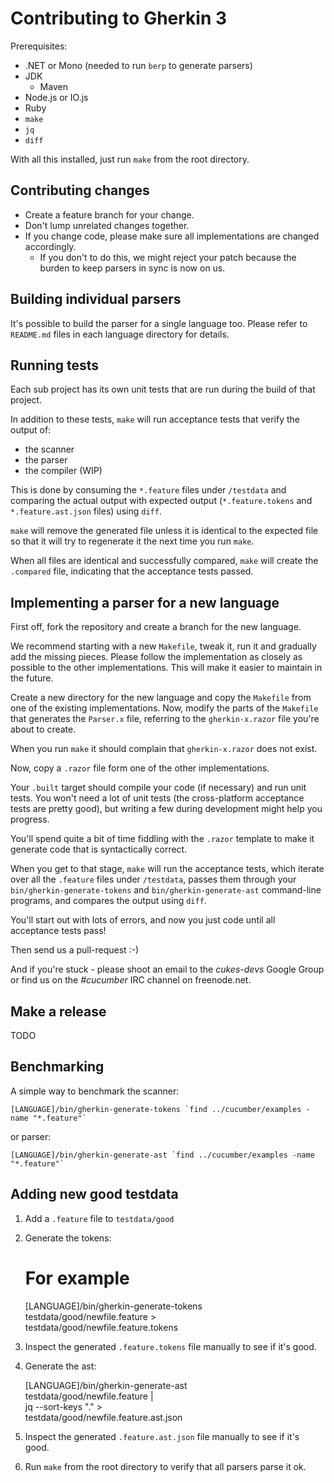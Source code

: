 # Contributing to Gherkin 3

Prerequisites:

* .NET or Mono (needed to run `berp` to generate parsers)
* JDK
  * Maven
* Node.js or IO.js
* Ruby
* `make`
* `jq`
* `diff`

With all this installed, just run `make` from the root directory.

## Contributing changes

* Create a feature branch for your change.
* Don't lump unrelated changes together.
* If you change code, please make sure all implementations are changed accordingly.
  * If you don't to do this, we might reject your patch because the burden to keep parsers in sync is now on us.

## Building individual parsers

It's possible to build the parser for a single language too. Please refer to
`README.md` files in each language directory for details.

## Running tests

Each sub project has its own unit tests that are run during the build of that project.

In addition to these tests, `make` will run acceptance tests that verify the output of:

* the scanner
* the parser
* the compiler (WIP)

This is done by consuming the `*.feature` files under `/testdata` and comparing the actual
output with expected output (`*.feature.tokens` and `*.feature.ast.json` files) using `diff`.

`make` will remove the generated file unless it is identical to the expected file so that
it will try to regenerate it the next time you run `make`.

When all files are identical and successfully compared, `make` will create the `.compared`
file, indicating that the acceptance tests passed.

## Implementing a parser for a new language

First off, fork the repository and create a branch for the new language.

We recommend starting with a new `Makefile`, tweak it, run it and gradually
add the missing pieces. Please follow the implementation as closely as possible
to the other implementations. This will make it easier to maintain in the future.

Create a new directory for the new language and copy the `Makefile` from one
of the existing implementations. Now, modify the parts of the `Makefile` that
generates the `Parser.x` file, referring to the `gherkin-x.razor` file you're
about to create.

When you run `make` it should complain that `gherkin-x.razor` does not exist.

Now, copy a `.razor` file form one of the other implementations.

Your `.built` target should compile your code (if necessary) and run unit tests.
You won't need a lot of unit tests (the cross-platform acceptance tests are pretty
good), but writing a few during development might help you progress.

You'll spend quite a bit of time fiddling with the `.razor` template to make it
generate code that is syntactically correct.

When you get to that stage, `make` will run the acceptance tests, which iterate
over all the `.feature` files under `/testdata`, passes them through your
`bin/gherkin-generate-tokens` and `bin/gherkin-generate-ast` command-line programs,
and compares the output using `diff`.

You'll start out with lots of errors, and now you just code until all acceptance tests
pass!

Then send us a pull-request :-)

And if you're stuck - please shoot an email to the *cukes-devs* Google Group
or find us on the *#cucumber* IRC channel on freenode.net.

## Make a release

TODO

## Benchmarking

A simple way to benchmark the scanner:

    [LANGUAGE]/bin/gherkin-generate-tokens `find ../cucumber/examples -name "*.feature"`

or parser:

    [LANGUAGE]/bin/gherkin-generate-ast `find ../cucumber/examples -name "*.feature"`

## Adding new good testdata

1) Add a `.feature` file to `testdata/good`
2) Generate the tokens:

    # For example
    [LANGUAGE]/bin/gherkin-generate-tokens \
    testdata/good/newfile.feature > \
    testdata/good/newfile.feature.tokens

3) Inspect the generated `.feature.tokens` file manually to see if it's good.
4) Generate the ast:

    [LANGUAGE]/bin/gherkin-generate-ast \
    testdata/good/newfile.feature | \
    jq --sort-keys "." > \
    testdata/good/newfile.feature.ast.json

5) Inspect the generated `.feature.ast.json` file manually to see if it's good.
6) Run `make` from the root directory to verify that all parsers parse it ok.

